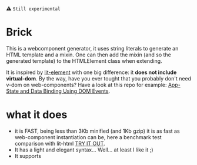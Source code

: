  :warning: ```Still experimental```

# Brick

This is a webcomponent generator, it uses string literals to generate an HTML template and a mixin.
One can then add the mixin (and so the generated template) to the HTMLElement class when extending.

It is inspired by [lit-element]() with one big difference: it **does not include virtual-dom**.
By the way, have you ever tought that you probably don't need v-dom on web-components? 
Have a look at this repo for example: [App-State and Data Binding Using DOM Events](https://github.com/WebComponentHelpers/StateElement).


# what it does

 - it is FAST, being less than 3Kb minified (and 1Kb gzip) it is as fast as web-component instantiation can be,
here a benchmark test comparison with lit-html [TRY IT OUT]().
 - It has a light and elegant syntax... Well... at least I like it ;)
 - It supports <template> imports. One of the main use cases for this is the **imports of styles**. Gives a pattern to import shared
styles from templates, cutting on parsing time.
 - Supports automatic dom element-ID retrival, so that **you don't have to write ever again** shadowRoot.GetElementByID("..."). 
 - Supports automatic reflection of html-attribute to properties. But who doesn't these days...


# Code Examples


